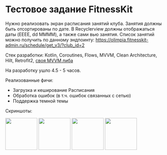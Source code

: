 # Тестовое задание FitnessKit

Нужно реализовать экран расписания занятий клуба. Занятия должны быть отсортированы
по дате. В Recyclerview должны отображаться даты (EEEE, dd MMMM), а также сами вью 
занятия.
Список занятий можно получить по данному эндпоинту: 
https://olimpia.fitnesskit-admin.ru/schedule/get_v3/?club_id=2

Стек разработки: 
Kotlin, Coroutines, Flows, MVVM, Clean Architecture, Hilt, Retrofit2, <a href="https://github.com/Alexander1245/BaseMVVM">своя MVVM либа</a>

На разработку ушло 4.5 - 5 часов.

Реализованные фичи:
- Загрузка и кеширование Расписания
- Обработка ошибок (в т.ч. ошибок связанных с сетью)
- Поддержка темной темы

Скриншоты:
<p float="left">
  <img src="https://user-images.githubusercontent.com/36124349/235466356-7c8410c4-8fb2-4523-af83-37b72d41521b.jpg" width="100" />
  <img src="https://user-images.githubusercontent.com/36124349/235466363-0729a89d-a76f-462b-b387-8996651c0f55.jpg" width="100" /> 
  <img src="https://user-images.githubusercontent.com/36124349/235466380-2b27dba8-3b6f-4551-a21f-6284219b1ffa.jpg" width="100" />
  <img src="https://user-images.githubusercontent.com/36124349/235466393-7b673433-57cb-4058-8247-5584945f3f6b.jpg" width="100" />
</p>
